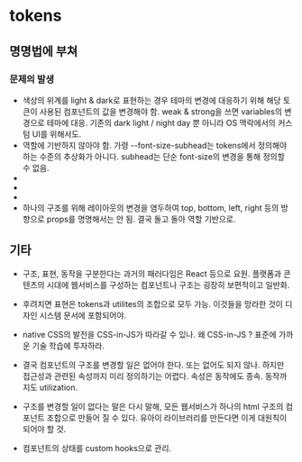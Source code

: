 # tokens

## 명명법에 부쳐
### 문제의 발생
- 색상의 위계를 light & dark로 표현하는 경우 테마의 변경에 대응하기 위해 해당 토큰이 사용된 컴포넌트의 값을 변경해야 함. weak & strong을 쓰면 variables의 변경으로 테마에 대응. 기존의 dark light / night day 뿐 아니라 OS 맥락에서의 커스텀 UI를 위해서도.
- 역할에 기반하지 않아야 함. 가령 --font-size-subhead는 tokens에서 정의해야 하는 수준의 추상화가 아니다. subhead는 단순 font-size의 변경을 통해 정의할 수 없음.
-
-
- 
- 하나의 구조를 위해 레이아웃의 변경을 염두하여 top, bottom, left, right 등의 방향으로 props를 명명해서는 안 됨. 결국 돌고 돌아 역할 기반으로.


## 기타
- 구조, 표현, 동작을 구분한다는 과거의 패러다임은 React 등으로 요원. 플랫폼과 콘텐츠의 시대에 웹서비스를 구성하는 컴포넌트나 구조는 굉장히 보편적이고 일반화.
- 후려치면 표현은 tokens과 utilites의 조합으로 모두 가능. 이것들을 망라한 것이 디자인 시스템 문서에 포함되어야.
- native CSS의 발전을 CSS-in-JS가 따라갈 수 있나. 왜 CSS-in-JS ? 표준에 가까운 기술 학습에 투자하라.
- 결국 컴포넌트의 구조를 변경할 일은 없어야 한다. 또는 없어도 되지 않나. 하지만 접근성과 관련된 속성까지 미리 정의하기는 어렵다. 속성은 동작에도 종속. 동작까지도 utilization.
- 구조를 변경할 일이 없다는 말은 다시 말해, 모든 웹서비스가 하나의 html 구조의 컴포넌트 조합으로 만들어 질 수 있다. 유아이 라이브러리를 만든다면 이게 대원칙이 되어야 할 것.



- 컴포넌트의 상태를 custom hooks으로 관리.

